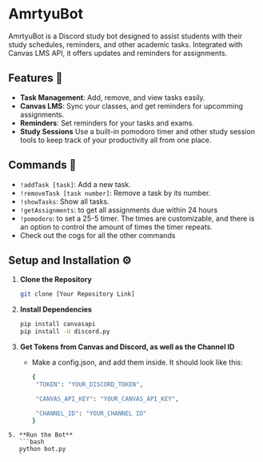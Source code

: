 # AmrtyuBot

AmrtyuBot is a Discord study bot designed to assist students with their study schedules, reminders, and other academic tasks. Integrated with Canvas LMS API, it offers updates and reminders for assignments.
## Features 🌟

- **Task Management**: Add, remove, and view tasks easily.
- **Canvas LMS**: Sync your classes, and get reminders for upcomming assignments.
- **Reminders**: Set reminders for your tasks and exams.
- **Study Sessions** Use a built-in pomodoro timer and other study session tools to keep track of your productivity all from one place.

## Commands 🤖

- `!addTask [task]`: Add a new task.
- `!removeTask [task number]`: Remove a task by its number.
- `!showTasks`: Show all tasks.
- `!getAssignments`: to get all assignments due within 24 hours
- `!pomodoro`: to set a 25-5 timer. The times are customizable, and there is an option to control the amount of times the timer repeats.
- Check out the cogs for all the other commands

## Setup and Installation ⚙️

1. **Clone the Repository**
    ```bash
    git clone [Your Repository Link]
    ```

2. **Install Dependencies**
    ```bash
    pip install canvasapi
    pip install -U discord.py
    ```

3. **Get Tokens from Canvas and Discord, as well as the Channel ID**
   - Make a config.json, and add them inside. It should look like this:
     ```bash
     {
      "TOKEN": "YOUR_DISCORD_TOKEN",

      "CANVAS_API_KEY": "YOUR_CANVAS_API_KEY",

      "CHANNEL_ID": "YOUR_CHANNEL ID"
     }
 ```
5. **Run the Bot**
    ```bash
    python bot.py
    `
